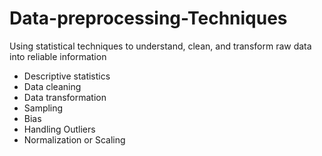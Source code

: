 # Data-preprocessing-Techniques
Using statistical techniques to understand, clean, and transform raw data into reliable information

* Descriptive statistics
* Data cleaning
* Data transformation
* Sampling
* Bias
* Handling Outliers
* Normalization or Scaling

